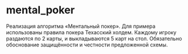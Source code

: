 # mental_poker
Реализация алгоритма «Ментальный покер». Для примера использованы правила покера Техасский холдем.
Каждому игроку раздаются по 2 карты, и выкладываются 5 карт на стол. Обязательно
обоснование защищённости и честности предложенной схемы. 

